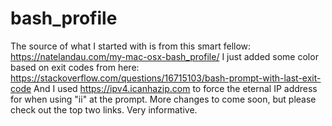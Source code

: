 # bash_profile
The source of what I started with is from this smart fellow:
https://natelandau.com/my-mac-osx-bash_profile/
I just added some color based on exit codes from here:
https://stackoverflow.com/questions/16715103/bash-prompt-with-last-exit-code
And I used https://ipv4.icanhazip.com to force the eternal IP address for when using "ii" at the prompt.
More changes to come soon, but please check out the top two links.  Very informative.
